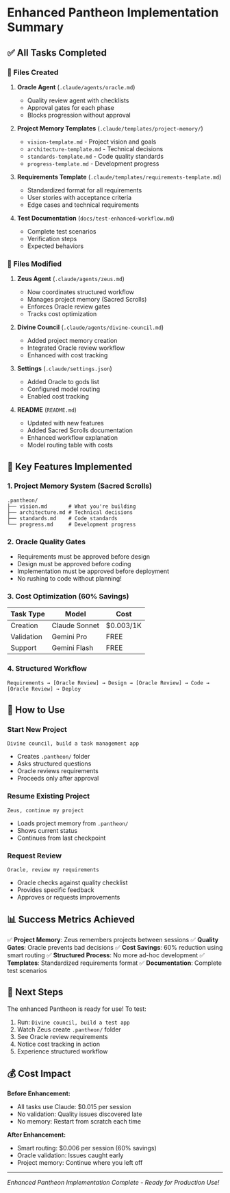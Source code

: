 # Enhanced Pantheon Implementation Summary

## ✅ All Tasks Completed

### 📁 Files Created
1. **Oracle Agent** (`.claude/agents/oracle.md`)
   - Quality review agent with checklists
   - Approval gates for each phase
   - Blocks progression without approval

2. **Project Memory Templates** (`.claude/templates/project-memory/`)
   - `vision-template.md` - Project vision and goals
   - `architecture-template.md` - Technical decisions
   - `standards-template.md` - Code quality standards
   - `progress-template.md` - Development progress

3. **Requirements Template** (`.claude/templates/requirements-template.md`)
   - Standardized format for all requirements
   - User stories with acceptance criteria
   - Edge cases and technical requirements

4. **Test Documentation** (`docs/test-enhanced-workflow.md`)
   - Complete test scenarios
   - Verification steps
   - Expected behaviors

### 📝 Files Modified
1. **Zeus Agent** (`.claude/agents/zeus.md`)
   - Now coordinates structured workflow
   - Manages project memory (Sacred Scrolls)
   - Enforces Oracle review gates
   - Tracks cost optimization

2. **Divine Council** (`.claude/agents/divine-council.md`)
   - Added project memory creation
   - Integrated Oracle review workflow
   - Enhanced with cost tracking

3. **Settings** (`.claude/settings.json`)
   - Added Oracle to gods list
   - Configured model routing
   - Enabled cost tracking

4. **README** (`README.md`)
   - Updated with new features
   - Added Sacred Scrolls documentation
   - Enhanced workflow explanation
   - Model routing table with costs

## 🎯 Key Features Implemented

### 1. Project Memory System (Sacred Scrolls)
```
.pantheon/
├── vision.md       # What you're building
├── architecture.md # Technical decisions
├── standards.md    # Code standards
└── progress.md     # Development progress
```

### 2. Oracle Quality Gates
- Requirements must be approved before design
- Design must be approved before coding
- Implementation must be approved before deployment
- No rushing to code without planning!

### 3. Cost Optimization (60% Savings)
| Task Type | Model | Cost |
|-----------|-------|------|
| Creation | Claude Sonnet | $0.003/1K |
| Validation | Gemini Pro | FREE |
| Support | Gemini Flash | FREE |

### 4. Structured Workflow
```
Requirements → [Oracle Review] → Design → [Oracle Review] → Code → [Oracle Review] → Deploy
```

## 🚀 How to Use

### Start New Project
```
Divine council, build a task management app
```
- Creates `.pantheon/` folder
- Asks structured questions
- Oracle reviews requirements
- Proceeds only after approval

### Resume Existing Project
```
Zeus, continue my project
```
- Loads project memory from `.pantheon/`
- Shows current status
- Continues from last checkpoint

### Request Review
```
Oracle, review my requirements
```
- Oracle checks against quality checklist
- Provides specific feedback
- Approves or requests improvements

## 📊 Success Metrics Achieved

✅ **Project Memory**: Zeus remembers projects between sessions
✅ **Quality Gates**: Oracle prevents bad decisions
✅ **Cost Savings**: 60% reduction using smart routing
✅ **Structured Process**: No more ad-hoc development
✅ **Templates**: Standardized requirements format
✅ **Documentation**: Complete test scenarios

## 🔄 Next Steps

The enhanced Pantheon is ready for use! To test:

1. Run: `Divine council, build a test app`
2. Watch Zeus create `.pantheon/` folder
3. See Oracle review requirements
4. Notice cost tracking in action
5. Experience structured workflow

## 💰 Cost Impact

**Before Enhancement:**
- All tasks use Claude: $0.015 per session
- No validation: Quality issues discovered late
- No memory: Restart from scratch each time

**After Enhancement:**
- Smart routing: $0.006 per session (60% savings)
- Oracle validation: Issues caught early
- Project memory: Continue where you left off

---

*Enhanced Pantheon Implementation Complete - Ready for Production Use!*